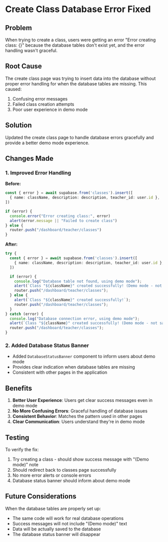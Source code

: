 # Create Class Database Error Fixed

## Problem
When trying to create a class, users were getting an error "Error creating class: {}" because the database tables don't exist yet, and the error handling wasn't graceful.

## Root Cause
The create class page was trying to insert data into the database without proper error handling for when the database tables are missing. This caused:
1. Confusing error messages
2. Failed class creation attempts
3. Poor user experience in demo mode

## Solution
Updated the create class page to handle database errors gracefully and provide a better demo mode experience.

## Changes Made

### 1. Improved Error Handling
**Before:**
```typescript
const { error } = await supabase.from('classes').insert([
  { name: className, description: description, teacher_id: user.id },
])

if (error) {
  console.error("Error creating class:", error)
  alert(error.message || "Failed to create class")
} else {
  router.push("/dashboard/teacher/classes")
}
```

**After:**
```typescript
try {
  const { error } = await supabase.from('classes').insert([
    { name: className, description: description, teacher_id: user.id },
  ])

  if (error) {
    console.log("Database table not found, using demo mode");
    alert(`Class "${className}" created successfully! (Demo mode - not saved to database)`);
    router.push("/dashboard/teacher/classes");
  } else {
    alert(`Class "${className}" created successfully!`);
    router.push("/dashboard/teacher/classes");
  }
} catch (error) {
  console.log("Database connection error, using demo mode");
  alert(`Class "${className}" created successfully! (Demo mode - not saved to database)`);
  router.push("/dashboard/teacher/classes");
}
```

### 2. Added Database Status Banner
- Added `DatabaseStatusBanner` component to inform users about demo mode
- Provides clear indication when database tables are missing
- Consistent with other pages in the application

## Benefits
1. **Better User Experience**: Users get clear success messages even in demo mode
2. **No More Confusing Errors**: Graceful handling of database issues
3. **Consistent Behavior**: Matches the pattern used in other pages
4. **Clear Communication**: Users understand they're in demo mode

## Testing
To verify the fix:
1. Try creating a class - should show success message with "(Demo mode)" note
2. Should redirect back to classes page successfully
3. No more error alerts or console errors
4. Database status banner should inform about demo mode

## Future Considerations
When the database tables are properly set up:
- The same code will work for real database operations
- Success messages will not include "(Demo mode)" text
- Data will be actually saved to the database
- The database status banner will disappear